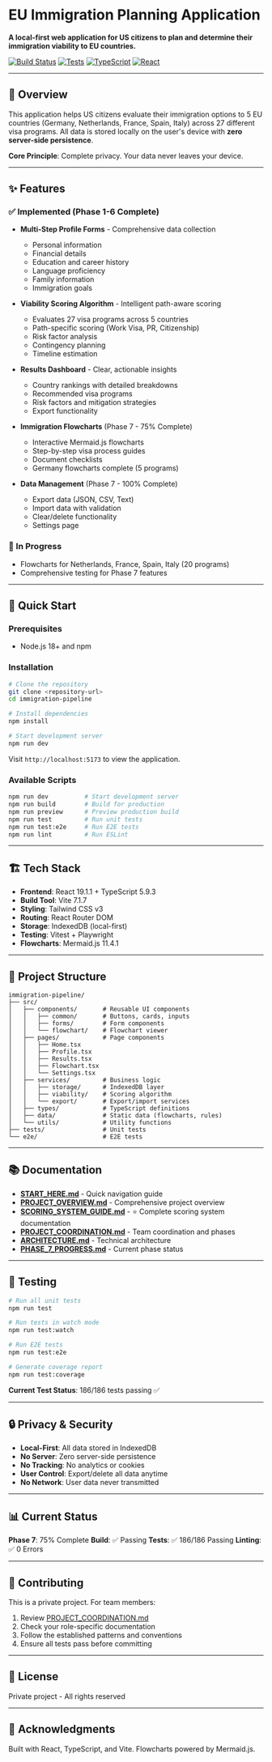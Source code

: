 # EU Immigration Planning Application

**A local-first web application for US citizens to plan and determine their immigration viability to EU countries.**

[![Build Status](https://img.shields.io/badge/build-passing-brightgreen)]()
[![Tests](https://img.shields.io/badge/tests-186%2F186-brightgreen)]()
[![TypeScript](https://img.shields.io/badge/TypeScript-5.9.3-blue)]()
[![React](https://img.shields.io/badge/React-19.1.1-blue)]()

---

## 🎯 Overview

This application helps US citizens evaluate their immigration options to 5 EU countries (Germany, Netherlands, France, Spain, Italy) across 27 different visa programs. All data is stored locally on the user's device with **zero server-side persistence**.

**Core Principle**: Complete privacy. Your data never leaves your device.

---

## ✨ Features

### ✅ Implemented (Phase 1-6 Complete)

- **Multi-Step Profile Forms** - Comprehensive data collection
  - Personal information
  - Financial details
  - Education and career history
  - Language proficiency
  - Family information
  - Immigration goals

- **Viability Scoring Algorithm** - Intelligent path-aware scoring
  - Evaluates 27 visa programs across 5 countries
  - Path-specific scoring (Work Visa, PR, Citizenship)
  - Risk factor analysis
  - Contingency planning
  - Timeline estimation

- **Results Dashboard** - Clear, actionable insights
  - Country rankings with detailed breakdowns
  - Recommended visa programs
  - Risk factors and mitigation strategies
  - Export functionality

- **Immigration Flowcharts** (Phase 7 - 75% Complete)
  - Interactive Mermaid.js flowcharts
  - Step-by-step visa process guides
  - Document checklists
  - Germany flowcharts complete (5 programs)

- **Data Management** (Phase 7 - 100% Complete)
  - Export data (JSON, CSV, Text)
  - Import data with validation
  - Clear/delete functionality
  - Settings page

### 🔄 In Progress

- Flowcharts for Netherlands, France, Spain, Italy (20 programs)
- Comprehensive testing for Phase 7 features

---

## 🚀 Quick Start

### Prerequisites

- Node.js 18+ and npm

### Installation

```bash
# Clone the repository
git clone <repository-url>
cd immigration-pipeline

# Install dependencies
npm install

# Start development server
npm run dev
```

Visit `http://localhost:5173` to view the application.

### Available Scripts

```bash
npm run dev          # Start development server
npm run build        # Build for production
npm run preview      # Preview production build
npm run test         # Run unit tests
npm run test:e2e     # Run E2E tests
npm run lint         # Run ESLint
```

---

## 🏗️ Tech Stack

- **Frontend**: React 19.1.1 + TypeScript 5.9.3
- **Build Tool**: Vite 7.1.7
- **Styling**: Tailwind CSS v3
- **Routing**: React Router DOM
- **Storage**: IndexedDB (local-first)
- **Testing**: Vitest + Playwright
- **Flowcharts**: Mermaid.js 11.4.1

---

## 📁 Project Structure

```
immigration-pipeline/
├── src/
│   ├── components/       # Reusable UI components
│   │   ├── common/       # Buttons, cards, inputs
│   │   ├── forms/        # Form components
│   │   └── flowchart/    # Flowchart viewer
│   ├── pages/            # Page components
│   │   ├── Home.tsx
│   │   ├── Profile.tsx
│   │   ├── Results.tsx
│   │   ├── Flowchart.tsx
│   │   └── Settings.tsx
│   ├── services/         # Business logic
│   │   ├── storage/      # IndexedDB layer
│   │   ├── viability/    # Scoring algorithm
│   │   └── export/       # Export/import services
│   ├── types/            # TypeScript definitions
│   ├── data/             # Static data (flowcharts, rules)
│   └── utils/            # Utility functions
├── tests/                # Unit tests
└── e2e/                  # E2E tests
```

---

## 📚 Documentation

- **[START_HERE.md](./START_HERE.md)** - Quick navigation guide
- **[PROJECT_OVERVIEW.md](./PROJECT_OVERVIEW.md)** - Comprehensive project overview
- **[SCORING_SYSTEM_GUIDE.md](./SCORING_SYSTEM_GUIDE.md)** - ⭐ Complete scoring system documentation
- **[PROJECT_COORDINATION.md](./PROJECT_COORDINATION.md)** - Team coordination and phases
- **[ARCHITECTURE.md](./ARCHITECTURE.md)** - Technical architecture
- **[PHASE_7_PROGRESS.md](./PHASE_7_PROGRESS.md)** - Current phase status

---

## 🧪 Testing

```bash
# Run all unit tests
npm run test

# Run tests in watch mode
npm run test:watch

# Run E2E tests
npm run test:e2e

# Generate coverage report
npm run test:coverage
```

**Current Test Status**: 186/186 tests passing ✅

---

## 🔒 Privacy & Security

- **Local-First**: All data stored in IndexedDB
- **No Server**: Zero server-side persistence
- **No Tracking**: No analytics or cookies
- **User Control**: Export/delete all data anytime
- **No Network**: User data never transmitted

---

## 📊 Current Status

**Phase 7**: 75% Complete
**Build**: ✅ Passing
**Tests**: ✅ 186/186 Passing
**Linting**: ✅ 0 Errors

---

## 🤝 Contributing

This is a private project. For team members:

1. Review [PROJECT_COORDINATION.md](./PROJECT_COORDINATION.md)
2. Check your role-specific documentation
3. Follow the established patterns and conventions
4. Ensure all tests pass before committing

---

## 📄 License

Private project - All rights reserved

---

## 🙏 Acknowledgments

Built with React, TypeScript, and Vite. Flowcharts powered by Mermaid.js.
